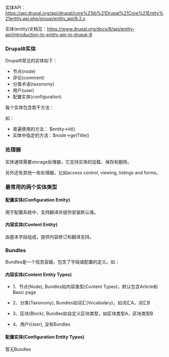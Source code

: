 实体API：https://api.drupal.org/api/drupal/core%21lib%21Drupal%21Core%21Entity%21entity.api.php/group/entity_api/8.2.x

实体(entity)文档见：https://www.drupal.org/docs/8/api/entity-api/introduction-to-entity-api-in-drupal-8

### Drupal8实体
Drupal8常见的实体如下：

* 节点(node)
* 评论(comment)
* 分类术语(taxonomy)
* 用户(user)
* 配置实体(configuration)

每个实体包含若干方法：

如：

* 普遍使用的方法： $entity->id()
* 实体中指定的方法：$node->getTitle()

### 处理器
实体通常需要storage处理器，它支持实体的加载、保存和删除。

另外还有其他一些处理器，比如access control, viewing, listings and forms。

### 最常用的两个实体类型

#### 配置实体(Configuration Entity)
用于配置系统中，支持翻译并提供安装默认值。

#### 内容实体(Content Entity)
由基本字段组成，提供内容修订和翻译支持。

### Bundles
Bundles是一个信息容器，包含了字段或配置的定义。如：

#### 内容实体(Content Entity Types)

* 1、节点(Node), Bundles如内容类型(Content Types)，默认包含Article和Basic page

* 2、分类(Taxonomy), Bundles如词汇(Vocabulary)，如词汇A，词汇B

* 3、区块(Block), Bundles如自定义区块类型，如区块类型A，区块类型B

* 4、用户(User), 没有Bundles

#### 配置实体(Configuration Entity Types)
暂无Bundles